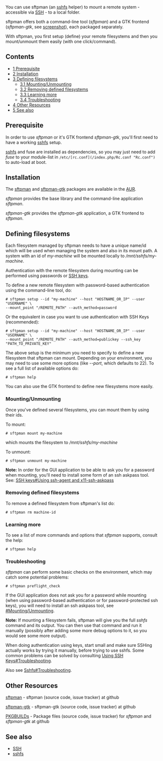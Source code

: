 You can use sftpman (an [sshfs](/index.php/Sshfs "Sshfs") helper) to mount a remote system - accessible via [SSH](/index.php/SSH "SSH") - to a local folder.

sftpman offers both a command-line tool (_sftpman_) and a GTK frontend (_sftpman-gtk_, see [screenshot](https://github.com/spantaleev/sftpman-gtk/raw/master/sftpman-gui.png)), each packaged separately.

With sftpman, you first setup (define) your remote filesystems and then you mount/unmount them easily (with one click/command).

## Contents

*   [1 Prerequisite](#Prerequisite)
*   [2 Installation](#Installation)
*   [3 Defining filesystems](#Defining_filesystems)
    *   [3.1 Mounting/Unmounting](#Mounting.2FUnmounting)
    *   [3.2 Removing defined filesystems](#Removing_defined_filesystems)
    *   [3.3 Learning more](#Learning_more)
    *   [3.4 Troubleshooting](#Troubleshooting)
*   [4 Other Resources](#Other_Resources)
*   [5 See also](#See_also)

## Prerequisite

In order to use _sftpman_ or it's GTK frontend _sftpman-gtk_, you'll first need to have a working [sshfs](/index.php/Sshfs "Sshfs") setup.

[sshfs](/index.php/Sshfs "Sshfs") and fuse are installed as dependencies, so you may just need to add _fuse_ to your module-list in `/etc/[rc.conf](/index.php/Rc.conf "Rc.conf")` to auto-load at boot.

## Installation

The [sftpman](https://aur.archlinux.org/packages/sftpman/) and [sftpman-gtk](https://aur.archlinux.org/packages/sftpman-gtk/) packages are available in the [AUR](/index.php/AUR "AUR").

_sftpman_ provides the base library and the command-line application _sftpman_.

_sftpman-gtk_ provides the _sftpman-gtk_ application, a GTK frontend to _sftpman_.

## Defining filesystems

Each filesystem managed by sftpman needs to have a unique name/id which will be used when managing the system and also in its mount path. A system with an id of _my-machine_ will be mounted locally to _/mnt/sshfs/my-machine_.

Authentication with the remote filesystem during mounting can be performed using passwords or [SSH keys](/index.php/SSH_keys "SSH keys").

To define a new remote filesystem with password-based authentication using the command-line tool, do:

```
# sftpman setup --id "my-machine" --host "HOSTNAME_OR_IP" --user "USERNAME" \
--mount_point "/REMOTE_PATH" --auth_method=password

```

Or the equivalent in case you want to use authentication with SSH Keys (recommended):

```
# sftpman setup --id "my-machine" --host "HOSTNAME_OR_IP" --user "USERNAME" \
--mount_point "/REMOTE_PATH" --auth_method=publickey --ssh_key "PATH_TO_PRIVATE_KEY"

```

The above setup is the minimum you need to specify to define a new filesystem that sftpman can mount. Depending on your environment, you may need to use some more options (like _--port_, which defaults to 22). To see a full list of available options do:

```
# sftpman help

```

You can also use the GTK frontend to define new filesystems more easily.

### Mounting/Unmounting

Once you've defined several filesystems, you can mount them by using their ids.

To mount:

```
# sftpman mount my-machine

```

which mounts the filesystem to _/mnt/sshfs/my-machine_

To unmount:

```
# sftpman unmount my-machine

```

**Note:** In order for the GUI application to be able to ask you for a password when mounting, you'll need to install some form of an ssh askpass tool. See: [SSH keys#Using ssh-agent and x11-ssh-askpass](/index.php/SSH_keys#Using_ssh-agent_and_x11-ssh-askpass "SSH keys")

### Removing defined filesystems

To remove a defined filesystem from sftpman's list do:

```
# sftpman rm machine-id

```

### Learning more

To see a list of more commands and options that _sftpman_ supports, consult the help:

```
# sftpman help

```

### Troubleshooting

_sftpman_ can perform some basic checks on the environment, which may catch some potential problems:

```
# sftpman preflight_check

```

If the GUI application does not ask you for a password while mounting (when using password-based authentication or for password-protected ssh keys), you will need to install an ssh askpass tool, see [#Mounting/Unmounting](#Mounting.2FUnmounting).

**Note:** If mounting a filesystem fails, sftpman will give you the full _sshfs_ command and its output. You can then use that command and run it manually (possibly after adding some more debug options to it, so you would see some more output).

When doing authentication using keys, start small and make sure SSHing actually works by trying it manually, before trying to use sshfs. Some common problems can be solved by consulting [Using SSH Keys#Troubleshooting](/index.php/Using_SSH_Keys#Troubleshooting "Using SSH Keys").

Also see [Sshfs#Troubleshooting](/index.php/Sshfs#Troubleshooting "Sshfs").

## Other Resources

[sftpman](https://github.com/spantaleev/sftpman) - sftpman (source code, issue tracker) at github

[sftpman-gtk](https://github.com/spantaleev/sftpman-gtk) - sftpman-gtk (source code, issue tracker) at github

[PKGBUILDs](https://github.com/spantaleev/PKGBUILDs) - Package files (source code, issue tracker) for _sftpman_ and _sftpman-gtk_ at github

## See also

*   [SSH](/index.php/SSH "SSH")
*   [sshfs](/index.php/Sshfs "Sshfs")
